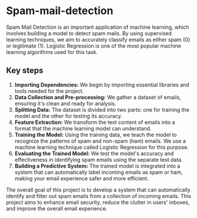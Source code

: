 # Spam-mail-detection
Spam Mail Detection is an important application of machine learning, which involves building a model to detect spam mails. By using supervised learning techniques, we aim to accurately classify emails as either spam (0) or legitimate (1). Logistic Regression is one of the most popular machine learning algorithms used for this task.

## Key steps
1. **Importing Dependencies:** We begin by importing essential libraries and tools needed for the project.
2. **Data Collection and Pre-processing:** We gather a dataset of emails, ensuring it's clean and ready for analysis.
3. **Splitting Data:** The dataset is divided into two parts: one for training the model and the other for testing its accuracy.
4. **Feature Extraction:** We transform the text content of emails into a format that the machine learning model can understand.
5. **Training the Model:** Using the training data, we teach the model to recognize the patterns of spam and non-spam (ham) emails. We use a machine learning technique called Logistic Regression for this purpose.
6. **Evaluating the Trained Model:** We test the model's accuracy and effectiveness in identifying spam emails using the separate test data.
7. **Building a Predictive System:** The trained model is integrated into a system that can automatically label incoming emails as spam or ham, making your email experience safer and more efficient.

  
The overall goal of this project is to develop a system that can automatically identify and filter out spam emails from a collection of incoming emails. This project aims to enhance email security, reduce the clutter in users' inboxes, and improve the overall email experience.
